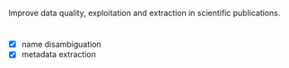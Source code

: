 Improve data quality, exploitation and extraction in scientific publications.

#

- [x] name disambiguation
- [x] metadata extraction 
